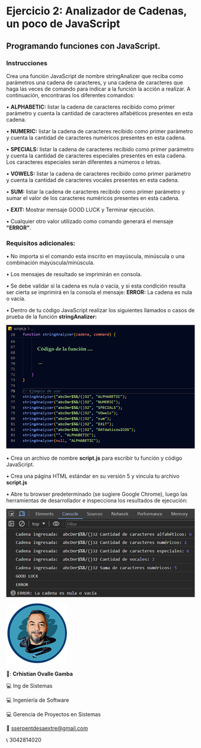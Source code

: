 # Ejercicio 2: Analizador de Cadenas, un poco de JavaScript

## Programando funciones con JavaScript.

### Instrucciones

Crea una función JavaScript de nombre stringAnalizer que reciba como parámetros una cadena de caracteres, y una cadena de caracteres que haga las veces de comando para indicar a la función la acción a realizar. 
A continuación, encontraras los diferentes comandos:

•	**ALPHABETIC:** listar la cadena de caracteres recibido como primer parámetro y cuenta la cantidad de caracteres alfabéticos presentes en esta cadena.

•	**NUMERIC:** listar la cadena de caracteres recibido como primer parámetro y cuenta la cantidad de caracteres numéricos presentes en esta cadena.

•	**SPECIALS:** listar la cadena de caracteres recibido como primer parámetro y cuenta la cantidad de caracteres especiales presentes en esta cadena. Los caracteres especiales serán diferentes a números o letras.

•	**VOWELS:** listar la cadena de caracteres recibido como primer parámetro y cuenta la cantidad de caracteres vocales presentes en esta cadena.

•	**SUM:** listar la cadena de caracteres recibido como primer parámetro y sumar el valor de los caracteres numéricos presentes en esta cadena.

•	**EXIT:** Mostrar mensaje GOOD LUCK y Terminar ejecución.

•	Cualquier otro valor utilizado como comando generará el mensaje **"ERROR"**.

### Requisitos adicionales:

•	No importa si el comando esta inscrito en mayúscula, minúscula o una combinación mayúscula/minúscula.

•	Los mensajes de resultado se imprimirán en consola.

•	Se debe validar si la cadena es nula o vacía, y si esta condición resulta ser cierta se imprimirá en la consola el mensaje: **ERROR:** La cadena es nula o vacía.

•	Dentro de tu código JavaScript realizar los siguientes llamados o casos de prueba de la función **stringAnalizer:**


![Prototipo de la función](img/img_1.png)

•	Crea un archivo de nombre **script.js** para escribir tu función y código JavaScript.

•	Crea una página HTML estándar en su versión 5 y vincula tu archivo **script.js**

•	Abre tu browser predeterminado (se sugiere Google Chrome), luego las herramientas de desarrollador e inspecciona los resultados de ejecución:

![Ejecución en consola](img/img_2.png)


![Desarrollo extremo](img/about.png)

🧔: **Crhistian Ovalle Gamba**

💻 Ing de Sistemas

💻 Ingeniería de Software

💻 Gerencia de Proyectos en Sistemas

📧 sserpentdesaextre@gmail.com

📞 3042814020